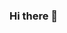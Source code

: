 ### Hi there 👋

<!--
**Beelzebuuuuu/BeelZebuuuuu**✨✨



- 🔭 I’m currently working on REDES 
- 🌱 I’m currently learning quantum computing
- 🤔 I’m looking for help with a quantum algorithm for artificial intelligence
- 📫 How to reach me: https://m.facebook.com/100065476416784/   
- ![BeelZebuuuuu](https://m.imgur.com/a/zFlGjhD)
-->
